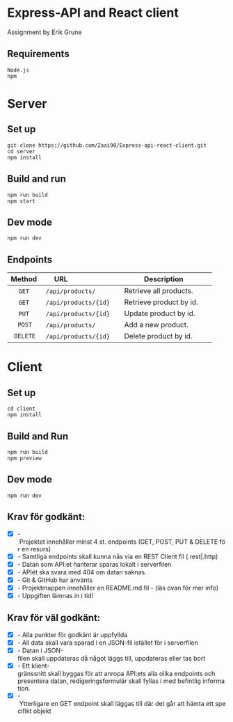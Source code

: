 # Express-API and React client 

Assignment by Erik Grune
  
 ## Requirements 
 ``` 
 Node.js 
 npm 
 ``` 
 # Server 

 ## Set up 
 ``` 
 git clone https://github.com/Zaai90/Express-api-react-client.git
 cd server 
 npm install 
 ``` 
 ## Build and run 
 ``` 
 npm run build 
 npm start 
 ``` 

 ## Dev mode
 ``` 
 npm run dev
 ```
  
 ## Endpoints 
  
 | Method | URL                              | Description                 | 
 | :--------: | -------------------------- | ----------------------------|
 |  `GET` | `/api/products/`                  |Retrieve all products.       | 
 |  `GET` | `/api/products/{id}`              |Retrieve product by id.      | 
 |  `PUT` | `/api/products/{id}`              |Update product by id.        | 
 |  `POST`| `/api/products/`                  |Add a new product.           | 
 |`DELETE`| `/api/products/{id}`              |Delete product by id.        | 
  
  
  

 # Client

 ## Set up 
 ``` 
 cd client
 npm install
 ``` 
 ## Build and Run 
 ``` 
 npm run build
 npm preview
 ``` 

  ## Dev mode
 ``` 
 npm run dev
 ```
  
 ## Krav för godkänt: 
 - [x] - Projektet innehåller minst 4 st. endpoints (GET, POST, PUT & DELETE för en resurs) 
 - [x] - Samtliga endpoints skall kunna nås via en REST Client fil (.rest|.http) 
 - [x] - Datan som API:et hanterar sparas lokalt i serverfilen 
 - [x] - APIét ska svara med 404 om datan saknas. 
 - [x] - Git & GitHub har använts 
 - [x] - Projektmappen innehåller en README.md fil - (läs ovan för mer info) 
 - [x] - Uppgiften lämnas in i tid! 
  
 ## Krav för väl godkänt: 
 - [x] - Alla punkter för godkänt är uppfyllda 
 - [x] - All data skall vara sparad i en JSON-fil istället för i serverfilen 
 - [x] - Datan i JSON-filen skall uppdateras då något läggs till, uppdateras eller tas bort 
 - [x] - Ett klient-gränssnitt skall byggas för att anropa API:ets alla olika endpoints och presentera datan, redigeringsformulär skall fyllas i med befintlig information. 
 - [x] - Ytterligare en GET endpoint skall läggas till där det går att hämta ett specifikt objekt
